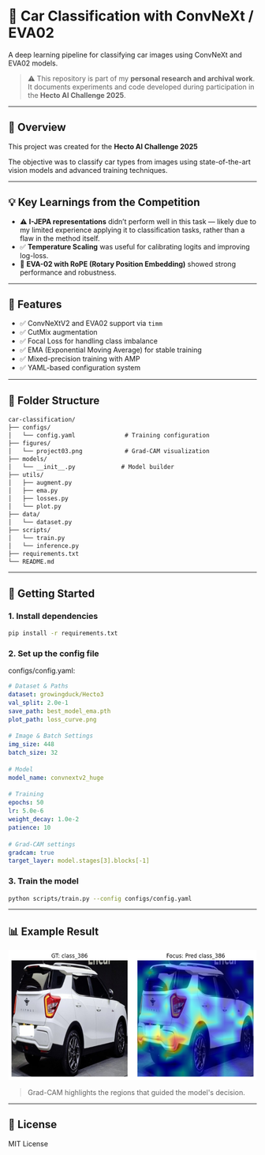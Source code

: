# 🚗 Car Classification with ConvNeXt / EVA02

A deep learning pipeline for classifying car images using ConvNeXt and EVA02 models.

> ⚠️ This repository is part of my **personal research and archival work**.  
> It documents experiments and code developed during participation in the **Hecto AI Challenge 2025**.

---

## 📖 Overview

This project was created for the **Hecto AI Challenge 2025**

The objective was to classify car types from images using state-of-the-art vision models and advanced training techniques.

---

## 💡 Key Learnings from the Competition

- ⚠️ **I-JEPA representations** didn’t perform well in this task — likely due to my limited experience applying it to classification tasks, rather than a flaw in the method itself.
- ✅ **Temperature Scaling** was useful for calibrating logits and improving log-loss.
- 💎 **EVA-02 with RoPE (Rotary Position Embedding)** showed strong performance and robustness.

---

## 🚀 Features

- ✅ ConvNeXtV2 and EVA02 support via `timm`
- ✅ CutMix augmentation
- ✅ Focal Loss for handling class imbalance
- ✅ EMA (Exponential Moving Average) for stable training
- ✅ Mixed-precision training with AMP
- ✅ YAML-based configuration system

---

## 🧩 Folder Structure

```
car-classification/
├── configs/
│   └── config.yaml              # Training configuration
├── figures/
│   └── project03.png            # Grad-CAM visualization
├── models/
│   └── __init__.py             # Model builder
├── utils/
│   ├── augment.py
│   ├── ema.py
│   ├── losses.py
│   └── plot.py
├── data/
│   └── dataset.py
├── scripts/
│   └── train.py
│   └── inference.py 
├── requirements.txt
└── README.md
```

---

## 🏃 Getting Started

### 1. Install dependencies

```bash
pip install -r requirements.txt
```

### 2. Set up the config file
configs/config.yaml:

```yaml
# Dataset & Paths
dataset: growingduck/Hecto3
val_split: 2.0e-1
save_path: best_model_ema.pth
plot_path: loss_curve.png

# Image & Batch Settings
img_size: 448
batch_size: 32

# Model
model_name: convnextv2_huge

# Training
epochs: 50
lr: 5.0e-6
weight_decay: 1.0e-2
patience: 10

# Grad-CAM settings
gradcam: true
target_layer: model.stages[3].blocks[-1]
```

### 3. Train the model

```bash
python scripts/train.py --config configs/config.yaml
```

---

## 📊 Example Result

<p align="center">
  <img src="./figure/project03.png" width="600"/>
</p>

> Grad-CAM highlights the regions that guided the model's decision.

---

## 🤝 License

MIT License
